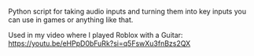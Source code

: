 Python script for taking audio inputs and turning them into key inputs you can use in games or anything like that.

Used in my video where I played Roblox with a Guitar: https://youtu.be/eHPpD0bFuRk?si=q5FswXu3fnBzs2QX
